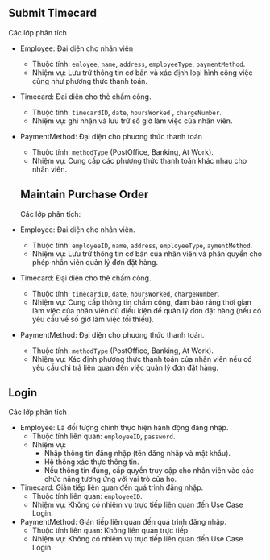 ## Submit Timecard
Các lớp phân tích
- Employee: Đại diện cho nhân viên
  + Thuộc tính: `emloyee`, `name`, `address`, `employeeType`, `paymentMethod`.
  + Nhiệm vụ: Lưu trữ thông tin cơ bản và xác định loại hình công việc cũng như phương thức thanh toán.
- Timecard: Đai diện cho thẻ chấm công.
  + Thuộc tính: `timecardID`, `date`, `hoursWorked` , `chargeNumber`.
  + Nhiệm vụ: ghi nhận và lưu trữ số giờ làm việc của nhân viên.
- PaymentMethod: Đại diện cho phương thức thanh toán
  + Thuộc tính: `methodType` (PostOffice, Banking, At Work).
  + Nhiệm vụ: Cung cấp các phương thức thanh toán khác nhau cho nhân viên.

  ## Maintain Purchase Order
  Các lớp phân tích:
- Employee: Đại diện cho nhân viên.
  + Thuộc tính: `employeeID`, `name`, `address`, `employeeType`, `aymentMethod`.
  + Nhiệm vụ: Lưu trữ thông tin cơ bản của nhân viên và phân quyền cho phép nhân viên quản lý đơn đặt hàng.
- Timecard: Đại diện cho thẻ chấm công.
  + Thuộc tính: `timecardID`, `date`, `hoursWorked`, `chargeNumber`.
  + Nhiệm vụ: Cung cấp thông tin chấm công, đảm bảo rằng thời gian làm việc của nhân viên đủ điều kiện để quản lý đơn đặt hàng (nếu có yêu cầu về số giờ làm việc tối thiểu).
- PaymentMethod: Đại diện cho phương thức thanh toán.
  + Thuộc tính: `methodType` (PostOffice, Banking, At Work).
  + Nhiệm vụ: Xác định phương thức thanh toán của nhân viên nếu có yêu cầu chi trả liên quan đến     việc quản lý đơn đặt hàng.

## Login
Các lớp phân tích
* Employee: Là đối tượng chính thực hiện hành động đăng nhập.
  - Thuộc tính liên quan: `employeeID`, `password`.
  - Nhiệm vụ:
    + Nhập thông tin đăng nhập (tên đăng nhập và mật khẩu).
    + Hệ thống xác thực thông tin.
    + Nếu thông tin đúng, cấp quyền truy cập cho nhân viên vào các chức năng tương ứng với vai trò của họ.
* Timecard: Gián tiếp liên quan đến quá trình đăng nhập.
  - Thuộc tính liên quan: `employeeID`.
  - Nhiệm vụ: Không có nhiệm vụ trực tiếp liên quan đến Use Case Login.
* PaymentMethod: Gián tiếp liên quan đến quá trình đăng nhập.
  - Thuộc tính liên quan: Không liên quan trực tiếp.
  - Nhiệm vụ: Không có nhiệm vụ trực tiếp liên quan đến Use Case Login.
